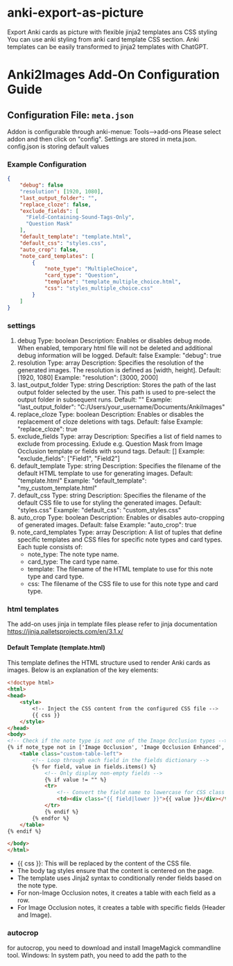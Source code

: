 # anki-export-as-picture
Export Anki cards as picture with flexible jinja2 templates ans CSS styling
You can use anki styling from anki card template CSS section.
Anki templates can be easily transformed to jinja2 templates with ChatGPT.

# Anki2Images Add-On Configuration Guide

## Configuration File: `meta.json` 

Addon is configurable through anki-menue: Tools-->add-ons
Please select addon and then click on "config".
Settings are stored in meta.json.
config.json is storing default values 

### Example Configuration


```json
{
    "debug": false
    "resolution": [1920, 1080],
    "last_output_folder": "",
    "replace_cloze": false,
    "exclude_fields": [
      "Field-Containing-Sound-Tags-Only",
      "Question Mask"
    ],
    "default_template": "template.html",
    "default_css": "styles.css",
    "auto_crop": false,
    "note_card_templates": [
        {
            "note_type": "MultipleChoice",
            "card_type": "Question",
            "template": "template_multiple_choice.html",
            "css": "styles_multiple_choice.css"
        }
    ]
}
```

### settings
1. debug
Type: boolean
Description: Enables or disables debug mode. When enabled, temporary html file will not be deleted and additional debug information will be logged. 
Default: false
Example: "debug": true
2. resolution
Type: array
Description: Specifies the resolution of the generated images. The resolution is defined as [width, height].
Default: [1920, 1080]
Example: "resolution": [3000, 2000]
3. last_output_folder
Type: string
Description: Stores the path of the last output folder selected by the user. This path is used to pre-select the output folder in subsequent runs.
Default: ""
Example: "last_output_folder": "C:/Users/your_username/Documents/AnkiImages"
4. replace_cloze
Type: boolean
Description: Enables or disables the replacement of cloze deletions with <cloze> tags.
Default: false
Example: "replace_cloze": true
5. exclude_fields
Type: array
Description: Specifies a list of field names to exclude from processing. Exlude e.g. Question Mask from Image Occlusion template or fields with sound tags.
Default: []
Example: "exclude_fields": ["Field1", "Field2"]
6. default_template
Type: string
Description: Specifies the filename of the default HTML template to use for generating images.
Default: "template.html"
Example: "default_template": "my_custom_template.html"
7. default_css
Type: string
Description: Specifies the filename of the default CSS file to use for styling the generated images.
Default: "styles.css"
Example: "default_css": "custom_styles.css"
8. auto_crop
Type: boolean
Description: Enables or disables auto-cropping of generated images.
Default: false
Example: "auto_crop": true
9. note_card_templates
Type: array
Description: A list of tuples that define specific templates and CSS files for specific note types and card types. Each tuple consists of:
   - note_type: The note type name.
   - card_type: The card type name.
   - template: The filename of the HTML template to use for this note type and card type.
   - css: The filename of the CSS file to use for this note type and card type.

### html templates
The add-on uses jinja in template files
please refer to jinja documentation
https://jinja.palletsprojects.com/en/3.1.x/


#### Default Template (template.html)
This template defines the HTML structure used to render Anki cards as images. Below is an explanation of the key elements:
```html
<!doctype html>
<html>
<head>
    <style>
        <!-- Inject the CSS content from the configured CSS file -->
        {{ css }}
    </style>
</head>
<body>
<!-- Check if the note type is not one of the Image Occlusion types -->
{% if note_type not in ['Image Occlusion', 'Image Occlusion Enhanced', 'Image Occlusion Enhanced+'] %}
    <table class="custom-table-left">
        <!-- Loop through each field in the fields dictionary -->
        {% for field, value in fields.items() %}
            <!-- Only display non-empty fields -->
            {% if value != "" %}
            <tr>
                <!-- Convert the field name to lowercase for CSS class and display its value -->
                <td><div class="{{ field|lower }}">{{ value }}</div></td>
            </tr>
            {% endif %}
        {% endfor %}
    </table>
{% endif %}

</body>
</html>
```
- {{ css }}: This will be replaced by the content of the CSS file.
- The body tag styles ensure that the content is centered on the page.
- The template uses Jinja2 syntax to conditionally render fields based on the note type.
- For non-Image Occlusion notes, it creates a table with each field as a row.
- For Image Occlusion notes, it creates a table with specific fields (Header and Image).

### autocrop 
for autocrop, you need to download and install ImageMagick commandline tool.
Windows: In system path, you need to add the path to the 